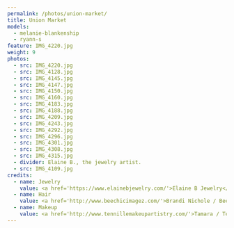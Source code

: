 ```yaml
---
permalink: /photos/union-market/
title: Union Market
models:
  - melanie-blankenship
  - ryann-s
feature: IMG_4220.jpg
weight: 9
photos:
  - src: IMG_4220.jpg
  - src: IMG_4128.jpg
  - src: IMG_4145.jpg
  - src: IMG_4147.jpg
  - src: IMG_4150.jpg
  - src: IMG_4160.jpg
  - src: IMG_4183.jpg
  - src: IMG_4188.jpg
  - src: IMG_4209.jpg
  - src: IMG_4243.jpg
  - src: IMG_4292.jpg
  - src: IMG_4296.jpg
  - src: IMG_4301.jpg
  - src: IMG_4308.jpg
  - src: IMG_4315.jpg
  - divider: Elaine B., the jewelry artist.
  - src: IMG_4109.jpg
credits:
  - name: Jewelry
    value: <a href='https://www.elainebjewelry.com/'>Elaine B Jewelry</a>
  - name: Hair
    value: <a href='http://www.beechicimagez.com/'>Brandi Nichole / Bee Chic Imagez</a>
  - name: Makeup
    value: <a href='http://www.tennillemakeupartistry.com/'>Tamara / Tennille Makeup Artistry</a>
---
```

